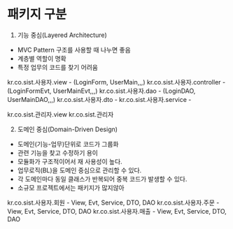 # 패키지 구분
1. 기능 중심(Layered Architecture)
- MVC Pattern 구조를 사용할 때 나누면 좋음
- 계층별 역할이 명확
- 특정 업무의 코드를 찾기 어려움

kr.co.sist.사용자.view - (LoginForm, UserMain,,,)
kr.co.sist.사용자.controller - (LoginFormEvt, UserMainEvt,,,)
kr.co.sist.사용자.dao - (LoginDAO, UserMainDAO,,,)
kr.co.sist.사용자.dto -
kr.co.sist.사용자.service -

kr.co.sist.관리자.view
kr.co.sist.관리자

2. 도메인 중심(Domain-Driven Design)
- 도메인(기능-업무)단위로 코드가 그룹화
- 관련 기능을 찾고 수정하기 용이
- 모듈화가 구조적이어서 재 사용성이 높다.
- 업무로직(BL)을 도메인 중심으로 관리할 수 있다.
- 각 도메인마다 동일 클래스가 반복되어 중복 코드가 발생할 수 있다.
- 소규모 프로젝트에서는 패키지가 많지않아 

kr.co.sist.사용자.회원 - View, Evt, Service, DTO, DAO
kr.co.sist.사용자.주문 - View, Evt, Service, DTO, DAO
kr.co.sist.사용자.매출 - View, Evt, Service, DTO, DAO

